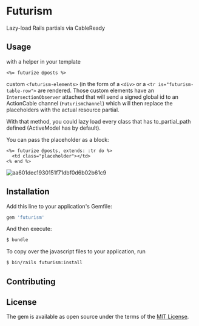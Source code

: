 # Futurism
Lazy-load Rails partials via CableReady

## Usage
with a helper in your template

```erb
<%= futurize @posts %>
```

custom `<futurism-elements>` (in the form of a `<div>` or a `<tr is="futurism-table-row">` are rendered. Those custom elements have an `IntersectionObserver` attached that will send a signed global id to an ActionCable channel (`FuturismChannel`) which will then replace the placeholders with the actual resource partial.

With that method, you could lazy load every class that has to_partial_path defined (ActiveModel has by default).

You can pass the placeholder as a block:

```erb
<%= futurize @posts, extends: :tr do %>
  <td class="placeholder"></td>
<% end %>
```

![aa601dec1930151f71dbf0d6b02b61c9](https://user-images.githubusercontent.com/4352208/87131629-f768a480-c294-11ea-89a9-ea0a76ee06ef.gif)

## Installation
Add this line to your application's Gemfile:

```ruby
gem 'futurism'
```

And then execute:
```bash
$ bundle
```

To copy over the javascript files to your application, run

```bash
$ bin/rails futurism:install
```


## Contributing

## License
The gem is available as open source under the terms of the [MIT License](https://opensource.org/licenses/MIT).
